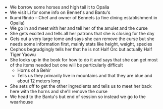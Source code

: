 - We borrow some horses and high tail it to Opalia 
- We visit Li for some info on Bennet's and Bantu's 
- Ikumi Rindo – Chef and owner of Bennets (a fine dining establishment in Opalia) 
- We go in and meet with her and tell her of the amulet and the curse 
- She gets excited and tells all her patrons that she is closing for the day 
- Gets out a very large tome and says she can remove the curse but she needs some information first, mainly stats like height, weight, species 
- Cephos begrudgingly tells her that he is not Half Orc but actually Half Tiger Yaowu 
- She looks up in the book for how to do it and says that she can get most of the items needed but one will be particularly difficult 
    - Horns of a Behir 
    - Tells us they primarily live in mountains and that they are blue and about 12 meters long 
- She sets off to get the other ingredients and tells us to meet her back here with the horns and she'll remove the curse 
- We head to the Bantu's but end of session so instead we go to the wearhouse